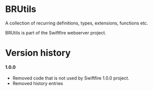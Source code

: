 # BRUtils

A collection of recurring definitions, types, extensions, functions etc.

BRUtils is part of the Swiftfire webserver project.

# Version history

#### 1.0.0

- Removed code that is not used by Swiftfire 1.0.0 project.
- Removed history entries

